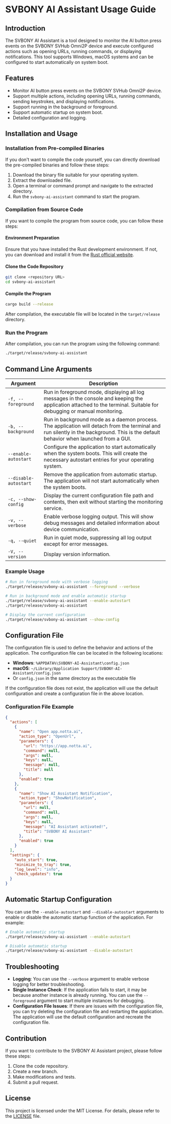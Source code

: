 # SVBONY AI Assistant Usage Guide

## Introduction
The SVBONY AI Assistant is a tool designed to monitor the AI button press events on the SVBONY SVHub Omni2P device and execute configured actions such as opening URLs, running commands, or displaying notifications. This tool supports Windows, macOS systems and can be configured to start automatically on system boot.

## Features
- Monitor AI button press events on the SVBONY SVHub Omni2P device.
- Support multiple actions, including opening URLs, running commands, sending keystrokes, and displaying notifications.
- Support running in the background or foreground.
- Support automatic startup on system boot.
- Detailed configuration and logging.

## Installation and Usage

### Installation from Pre-compiled Binaries
If you don't want to compile the code yourself, you can directly download the pre-compiled binaries and follow these steps:
1. Download the binary file suitable for your operating system.
2. Extract the downloaded file.
3. Open a terminal or command prompt and navigate to the extracted directory.
4. Run the `svbony-ai-assistant` command to start the program.

### Compilation from Source Code
If you want to compile the program from source code, you can follow these steps:

#### Environment Preparation
Ensure that you have installed the Rust development environment. If not, you can download and install it from the [Rust official website](https://www.rust-lang.org/tools/install).

#### Clone the Code Repository
```bash
git clone <repository URL>
cd svbony-ai-assistant
```

#### Compile the Program
```bash
cargo build --release
```
After compilation, the executable file will be located in the `target/release` directory.

### Run the Program
After compilation, you can run the program using the following command:
```bash
./target/release/svbony-ai-assistant
```

## Command Line Arguments
| Argument | Description |
| ---- | ---- |
| `-f, --foreground` | Run in foreground mode, displaying all log messages in the console and keeping the application attached to the terminal. Suitable for debugging or manual monitoring. |
| `-b, --background` | Run in background mode as a daemon process. The application will detach from the terminal and run silently in the background. This is the default behavior when launched from a GUI. |
| `--enable-autostart` | Configure the application to start automatically when the system boots. This will create the necessary autostart entries for your operating system. |
| `--disable-autostart` | Remove the application from automatic startup. The application will not start automatically when the system boots. |
| `-c, --show-config` | Display the current configuration file path and contents, then exit without starting the monitoring service. |
| `-v, --verbose` | Enable verbose logging output. This will show debug messages and detailed information about device communication. |
| `-q, --quiet` | Run in quiet mode, suppressing all log output except for error messages. |
| `-V, --version` | Display version information. |

### Example Usage
```bash
# Run in foreground mode with verbose logging
./target/release/svbony-ai-assistant --foreground --verbose

# Run in background mode and enable automatic startup
./target/release/svbony-ai-assistant --enable-autostart
./target/release/svbony-ai-assistant

# Display the current configuration
./target/release/svbony-ai-assistant --show-config
```

## Configuration File
The configuration file is used to define the behavior and actions of the application. The configuration file can be located in the following locations:
- **Windows**: `%APPDATA%\SVBONY-AI-Assistant\config.json`
- **macOS**: `~/Library/Application Support/SVBONY-AI-Assistant/config.json`
- Or `config.json` in the same directory as the executable file

If the configuration file does not exist, the application will use the default configuration and create a configuration file in the above location.

### Configuration File Example
```json
{
  "actions": [
    {
      "name": "Open app.notta.ai",
      "action_type": "OpenUrl",
      "parameters": {
        "url": "https://app.notta.ai",
        "command": null,
        "args": null,
        "keys": null,
        "message": null,
        "title": null
      },
      "enabled": true
    },
    {
      "name": "Show AI Assistant Notification",
      "action_type": "ShowNotification",
      "parameters": {
        "url": null,
        "command": null,
        "args": null,
        "keys": null,
        "message": "AI Assistant activated!",
        "title": "SVBONY AI Assistant"
      },
      "enabled": true
    }
  ],
  "settings": {
    "auto_start": true,
    "minimize_to_tray": true,
    "log_level": "info",
    "check_updates": true
  }
}
```

## Automatic Startup Configuration
You can use the `--enable-autostart` and `--disable-autostart` arguments to enable or disable the automatic startup function of the application. For example:
```bash
# Enable automatic startup
./target/release/svbony-ai-assistant --enable-autostart

# Disable automatic startup
./target/release/svbony-ai-assistant --disable-autostart
```

## Troubleshooting
- **Logging**: You can use the `--verbose` argument to enable verbose logging for better troubleshooting.
- **Single Instance Check**: If the application fails to start, it may be because another instance is already running. You can use the `--foreground` argument to start multiple instances for debugging.
- **Configuration File Issues**: If there are issues with the configuration file, you can try deleting the configuration file and restarting the application. The application will use the default configuration and recreate the configuration file.

## Contribution
If you want to contribute to the SVBONY AI Assistant project, please follow these steps:
1. Clone the code repository.
2. Create a new branch.
3. Make modifications and tests.
4. Submit a pull request.

## License
This project is licensed under the MIT License. For details, please refer to the [LICENSE](LICENSE) file.